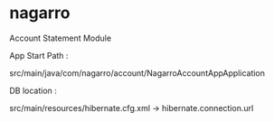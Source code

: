 # nagarro
Account Statement Module


App Start Path :

src/main/java/com/nagarro/account/NagarroAccountAppApplication

DB location :

src/main/resources/hibernate.cfg.xml -> hibernate.connection.url 
